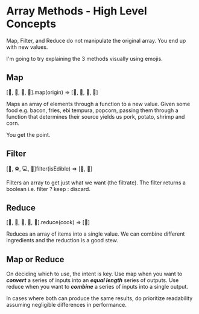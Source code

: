 # Array Methods - High Level Concepts

Map, Filter, and Reduce do not manipulate the original array. You end up with new values.

I'm going to try explaining the 3 methods visually using emojis.

## Map

[🥓, 🍟, 🍤, 🍿].map(origin) => [🐷, 🥔, 🦐, 🌽]

Maps an array of elements through a function to a new value. Given some food e.g. bacon, fries, ebi tempura, popcorn, passing them through a function that determines their source yields us pork, potato, shrimp and corn.

You get the point.

## Filter

[🍔, ⚽️, 💻, 🥝]filter(isEdible) => [🍔, 🥝]

Filters an array to get just what we want (the filtrate). The filter returns a boolean i.e. filter ? keep : discard.

## Reduce

[🍄, 🥕, 🥚, 🌿, 🍗].reduce(cook) => [🍲]

Reduces an array of items into a single value. We can combine different ingredients and the reduction is a good stew.

## Map or Reduce

On deciding which to use, the intent is key. Use map when you want to **_convert_** a series of inputs into an **_equal length_** series of outputs. Use reduce when you want to **_combine_** a series of inputs into a single output.

In cases where both can produce the same results, do prioritize readability assuming negligible differences in performance.
